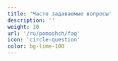 ```yaml
---
title: 'Часто задаваемые вопросы'
description: ''
weight: 10
url: '/ru/pomoshch/faq'
icon: 'circle-question'
color: bg-lime-100
---
```

